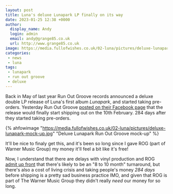 ```yaml
---
layout: post
title: Luna's deluxe Lunapark LP finally on its way
date: 2023-01-25 12:38 +0000
author:
  display_name: Andy
  login: admin
  email: andy@grange85.co.uk
  url: http://www.grange85.co.uk
image: https://media.fullofwishes.co.uk/02-luna/pictures/deluxe-lunapark-mock-up.jpg
categories:
 - news
 - luna
tags:
 - lunapark
 - run out groove
 - deluxe
---
```

Back in May of last year Run Out Groove records announced a deluxe double LP release of Luna's first album _Lunapark_, and started taking pre-orders. Yesterday Run Out Groove [posted on their Facebook page](https://www.facebook.com/RunOutGrooveLPs/posts/pfbid0Q5TcKoLjooX6DWoyDHkp7nZcohucnVsWjA8DxW7p5jtewwPW1uB7d2rsMBUfALWDl) that the release would finally start shipping out on the 10th February. 284 days after they started taking pre-orders.

{% ahfowimage "https://media.fullofwishes.co.uk/02-luna/pictures/deluxe-lunapark-mock-up.jpg" "Deluxe Lunapark Run Out Groove mock-up" %}

It'll be nice to finaly get this, and it's been so long since I gave ROG (part of Warner Music Group) my money it'll feel a bit like it's free!

Now, I understand that there are delays with vinyl production and ROG [admit up front](https://www.runoutgroovevinyl.com/) that there's likely to be an "8 to 10 month" turnaround, but there's also a cost of living crisis and taking people's money _284 days_ before shipping is a pretty sad business practice IMO, and given that ROG is part of The Warner Music Group they didn't really _need_ our money for so long.
